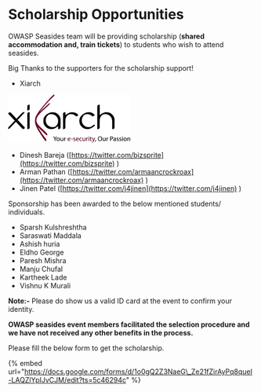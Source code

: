 # Scholarship Opportunities

OWASP Seasides team will be providing scholarship \(**shared accommodation and, train tickets**\) to students who wish to attend seasides. 

Big Thanks to the supporters for the scholarship support!

* Xiarch

![](../.gitbook/assets/ziarch_sponsor.png)

* Dinesh Bareja \([https://twitter.com/bizsprite](https://twitter.com/bizsprite) \)
* Arman Pathan \([https://twitter.com/armaancrockroax](https://twitter.com/armaancrockroax) \)
* Jinen Patel \([https://twitter.com/j4jinen](https://twitter.com/j4jinen) \)

Sponsorship has been awarded to the below mentioned students/ individuals.

* Sparsh Kulshreshtha
* Saraswati Maddala
* Ashish huria
* Eldho George
* Paresh Mishra
* Manju Chufal
* Kartheek Lade
* Vishnu K Murali

**Note:-** Please do show us a valid ID card at the event to confirm your identity.

**OWASP seasides event members facilitated the selection procedure and we have not received any other benefits in the process.**

Please fill the below form to get the scholarship.

{% embed url="https://docs.google.com/forms/d/1o0gQ2Z3NaeG\_Ze21fZirAyPq8queI-LAQZlYpIJvCJM/edit?ts=5c46294c" %}



